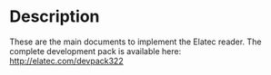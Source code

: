 # Description
These are the main documents to implement the Elatec reader. The complete development pack is available here: http://elatec.com/devpack322
